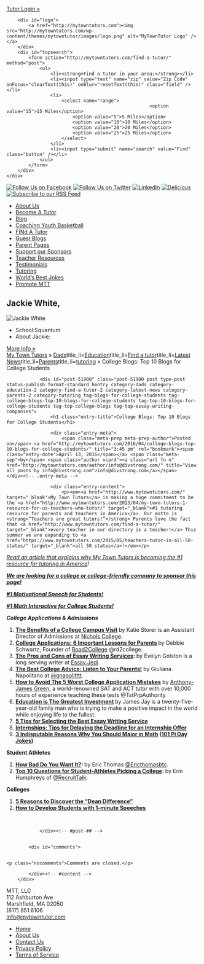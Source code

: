 <!DOCTYPE html>
<html dir="ltr" lang="en-US">
<head>
<meta charset="UTF-8" />
<title>College Blogs: Top 10 Blogs for College Students | My Town Tutors</title>
<link rel="stylesheet" type="text/css" media="all" href="http://mytowntutors.com/wp-content/themes/mytowntutor/style.css" />
<link rel="pingback" href="http://mytowntutors.com/xmlrpc.php" />
<link rel="alternate" type="application/rss+xml" title="My Town Tutors &raquo; Feed" href="http://mytowntutors.com/feed/" />
<link rel="alternate" type="application/rss+xml" title="My Town Tutors &raquo; Comments Feed" href="http://mytowntutors.com/comments/feed/" />
<script type='text/javascript' src='http://mytowntutors.com/wp-includes/js/l10n.js?ver=20101110'></script>
<script type='text/javascript' src='http://mytowntutors.com/wp-includes/js/comment-reply.js?ver=20090102'></script>
<link rel="EditURI" type="application/rsd+xml" title="RSD" href="http://mytowntutors.com/xmlrpc.php?rsd" />
<link rel="wlwmanifest" type="application/wlwmanifest+xml" href="http://mytowntutors.com/wp-includes/wlwmanifest.xml" /> 
<link rel='index' title='My Town Tutors' href='http://mytowntutors.com/' />
<link rel='start' title='P is the Kindergarten &#8220;Letter of the Week&#8221;' href='http://mytowntutors.com/2011/01/p-is-the-kindergarten-letter-of-the-week/' />
<link rel='prev' title='How to Develop Students with 1-Minute Speeches' href='http://mytowntutors.com/2016/04/how-to-develop-students-with-1-minute-speeches/' />
<link rel='next' title='Top Essay Writing Services for College Students' href='http://mytowntutors.com/2016/04/top-essay-writing-services-for-college-students/' />
<meta name="generator" content="WordPress 3.1.4" />
<link rel='shortlink' href='http://mytowntutors.com/?p=51900' />

<!-- All in One SEO Pack 1.6.13.3 by Michael Torbert of Semper Fi Web Design[82,154] -->
<meta name="description" content="College Blogs: Top 10 Blogs for College Students, Top College Blogs, Top 10 Blogs for College Students, Blogs for College students, Top Essay writing companies" />
<meta name="keywords" content="college blogs: top 10 blogs for college students, top college blogs, top 10 blogs for college students, blogs for college students, top essay writing companies,blogs for college students,top 10 blogs for college students,top college blogs,top essay writing companies" />
<link rel="canonical" href="http://mytowntutors.com/2016/04/college-blogs-top-10-blogs-for-college-students/" />
<!-- /all in one seo pack -->
<script type="text/javascript" src="http://mytowntutors.com/wp-content/themes/mytowntutor/js/jquery.tools.min.js"></script>
<script type="text/javascript" src="http://mytowntutors.com/wp-content/themes/mytowntutor/js/cufon-yui.js"></script>
<script type="text/javascript" src="http://mytowntutors.com/wp-content/themes/mytowntutor/js/Eraser_500.font.js"></script>
<script type="text/javascript">
		// Cufon.replace('body');
		Cufon('#nav a', {
			hover: {
				color: '#ffc'
			}
		});		
</script>
<script type="text/javascript">
function clearText(thefield){
	if (thefield.defaultValue==thefield.value) thefield.value = "";
}
function resetText(thefield){
	if (thefield.value=="") thefield.value = thefield.defaultValue;
}

function resetFormElements(oForm, sType){
	var aElems = oForm.elements;
	for (var iI=0;iI<aElems.length-3;iI++){
		if (aElems[iI].type = sType) aElems[iI].checked = false;
	}
}
</script>
</head>

<body>
<div id="headerwrap">
	<div id="header">
		            <div id="notlogged">
            	<a href="http://mytowntutors.com/login">Tutor Login &raquo;</a>
            </div>
                
        <div id="logo">
            <a href="http://mytowntutors.com"><img src="http://mytowntutors.com/wp-content/themes/mytowntutor/images/logo.png" alt="MyTownTutor Logo" /></a>
        </div>
        <div id="topsearch">
            <form action="http://mytowntutors.com/find-a-tutor/" method="post">
                <ul>
                	<li><strong>Find a tutor in your area:</strong></li>
                    <li><input type="text" name="zip" value="Zip Code" onFocus="clearText(this)" onBlur="resetText(this)" class="field" /></li>
                    <li>
                        <select name="range">
                        	                            <option value="15">15 Miles</option>
                            <option value="5">5 Miles</option>
                            <option value="10">10 Miles</option>                            
                            <option value="20">20 Miles</option>
                            <option value="25">25 Miles</option>
                        </select>
                    </li>
                    <li><input type="submit" name="search" value="Find" class="button" /></li>
                </ul>
            </form>        
        </div>
	</div>        
</div>
<div id="navwrap">
	<div id="nav">
    	<div id="social">
        	<a href="https://www.facebook.com/pages/My-Town-Tutors/231169106897790"><img src="http://mytowntutors.com/wp-content/themes/mytowntutor/images/facebook.png" alt="Follow Us on Facebook" /></a>
        	<a href="https://twitter.com/#!/mytowntutors"><img src="http://mytowntutors.com/wp-content/themes/mytowntutor/images/twitter.png" alt="Follow Us on Twitter" /></a>
        	<a href="http://www.linkedin.com/in/wwwmytowntutorscom"><img src="http://mytowntutors.com/wp-content/themes/mytowntutor/images/linkedin.png" alt="LinkedIn" /></a>
        	<a href="http://www.delicious.com/?view=fresh"><img src="http://mytowntutors.com/wp-content/themes/mytowntutor/images/delicious.png" alt="Delicious" /></a>
        	<a href="http://mytowntutors.com/feed/"><img src="http://mytowntutors.com/wp-content/themes/mytowntutor/images/rss.png" alt="Subscribe to our RSS Feed" /></a>
        </div>
    	<ul>
        	<li class="page_item page-item-2"><a href="http://mytowntutors.com/sample-page/" title="About Us">About Us</a></li>
<li class="page_item page-item-8"><a href="http://mytowntutors.com/become-a-tutor/" title="Become A Tutor">Become A Tutor</a></li>
<li class="page_item page-item-10"><a href="http://mytowntutors.com/blog/" title="My Town Tutors Blog">Blog</a></li>
<li class="page_item page-item-7038"><a href="http://mytowntutors.com/coaching-youth-basketball/" title="Coaching Youth Basketball">Coaching Youth Basketball</a></li>
<li class="page_item page-item-6"><a href="http://mytowntutors.com/find-a-tutor/" title="FINd A Tutor">FINd A Tutor</a></li>
<li class="page_item page-item-94"><a href="http://mytowntutors.com/guest-bloggers/" title="Guest blogs">Guest Blogs</a></li>
<li class="page_item page-item-196"><a href="http://mytowntutors.com/parent-pages/" title="Parent Pages">Parent Pages</a></li>
<li class="page_item page-item-30963"><a href="http://mytowntutors.com/support-our-sponsors/" title="Support our Sponsors">Support our Sponsors</a></li>
<li class="page_item page-item-23692"><a href="http://mytowntutors.com/teacher-resources/" title="Teacher Resources">Teacher Resources</a></li>
<li class="page_item page-item-236"><a href="http://mytowntutors.com/testimonials/" title="Testimonials">Testimonials</a></li>
<li class="page_item page-item-44170"><a href="http://mytowntutors.com/tutoring/" title="Tutoring">Tutoring</a></li>
<li class="page_item page-item-50183"><a href="http://mytowntutors.com/worlds-best-jokes/" title="World's Best Jokes">World&#8217;s Best Jokes</a></li>
            <li><a href="http://mytowntutors.com/promote">Promote MTT</a></li>
        </ul>
    </div>
</div>
        <div id="content">
            <div id="sidebar">
	<div id="randomtutor">
    	        <h2>Jackie White<span>, </span></h2>
        <img src="http://mytowntutors.com/images/tutors/missing.jpg" alt="Jackie White" />
        <ul>
            <li><label>School:</label><span>Squantum</span></li>
            <li><label>About Jackie:</label><p></p></li>
        </ul>
		<a href="http://mytowntutors.com/tutors/86/jackie-white-02171" class="button">More Info &raquo;</a>        
    </div>
</div>    	        
            <div id="breadcrumb">
                <a href="http://mytowntutors.com">My Town Tutors</a> &raquo; <a href="http://mytowntutors.com/category/dads/" title="View all posts in Dads" rel="category tag">Dads</a>title_li=<a href="http://mytowntutors.com/category/education-2/" title="View all posts in Education" rel="category tag">Education</a>title_li=<a href="http://mytowntutors.com/category/find-a-tutor-2/" title="View all posts in Find a tutor" rel="category tag">Find a tutor</a>title_li=<a href="http://mytowntutors.com/category/latest-news/" title="View all posts in Latest News" rel="category tag">Latest News</a>title_li=<a href="http://mytowntutors.com/category/parents-2/" title="View all posts in Parents" rel="category tag">Parents</a>title_li=<a href="http://mytowntutors.com/category/tutoring/" title="View all posts in tutoring" rel="category tag">tutoring</a> &raquo; College Blogs: Top 10 Blogs for College Students    
            </div>        
            <div id="main">
                

				<div id="post-51900" class="post-51900 post type-post status-publish format-standard hentry category-dads category-education-2 category-find-a-tutor-2 category-latest-news category-parents-2 category-tutoring tag-blogs-for-college-students tag-college-blogs-top-10-blogs-for-college-students tag-top-10-blogs-for-college-students tag-top-college-blogs tag-top-essay-writing-companies">
					<h1 class="entry-title">College Blogs: Top 10 Blogs for College Students</h1>

					<div class="entry-meta">
						<span class="meta-prep meta-prep-author">Posted on</span> <a href="http://mytowntutors.com/2016/04/college-blogs-top-10-blogs-for-college-students/" title="3:45 pm" rel="bookmark"><span class="entry-date">April 13, 2016</span></a> <span class="meta-sep">by</span> <span class="author vcard"><a class="url fn n" href="http://mytowntutors.com/author/info@divstrong.com/" title="View all posts by info@divstrong.com">info@divstrong.com</a></span>					</div><!-- .entry-meta -->

					<div class="entry-content">
						<p><em><a href="http://www.mytowntutors.com/" target="_blank">My Town Tutors</a> is making a huge commitment to be the <a href="http://www.mytowntutors.com/2013/04/my-town-tutors-1-resource-for-us-teachers-who-tutor/" target="_blank">#1 tutoring resource for parents and teachers in America</a>. Our motto is <strong>“Teachers are great tutors!”</strong> Parents love the fact that <a href="http://www.mytowntutors.com/find-a-tutor/" target="_blank">every teacher in our directory is a teacher!</a> This summer we are expanding to <a href="https://www.mytowntutors.com/2015/05/teachers-tutor-in-all-50-states/" target="_blank">all 50 states</a>!</em></p>
<p><em><a href="http://www.mytowntutors.com/2014/12/tutoring-company-connects-parents-with-teachers-who-tutor/" target="_blank">Read an article that explains why My Town Tutors is becoming the #1 resource for tutoring in America</a>!</em></p>
<p><strong><em><a href="http://www.mytowntutors.com/2015/01/reach-your-target-audience-sponsor-a-blog-or-page/" target="_blank">We are looking for a college or college-friendly company to sponsor this page!</a></em></strong></p>
<p><strong><em><a href="http://www.mytowntutors.com/2014/01/psychology-lesson-eric-thomas-how-bad-do-you-want-it/" target="_blank">#1 Motivational Speech for Students!</a></em></strong></p>
<p><strong><em><a href="http://www.mytowntutors.com/2014/03/the-pi-day-challenge-the-1-pi-day-activity/" target="_blank">#1 Math Interactive for College Students!</a></em></strong></p>
<p><strong><em>College Applications &amp; Admissions</em></strong></p>
<ol>
<li><strong><a title="The Benefits of a College Campus Visit" href="http://www.mytowntutors.com/2015/04/the-benefits-of-a-college-campus-visit/" target="_blank">The Benefits of a College Campus Visit</a> </strong>by Katie Storer is an Assistant Director of Admissions at <a href="https://www.nichols.edu/" target="_blank">Nichols College</a>.</li>
<li><strong><a href="http://www.mytowntutors.com/2014/09/college-applications-6-important-lessons-for-parents/" target="_blank">College Applications: 6 Important Lessons for Parents</a> </strong>by Debbie Schwartz, Founder of <a href="http://www.road2college.com/" target="_blank">Road2College</a> @rd2college.</li>
<li><strong><a href="http://www.mytowntutors.com/2014/04/the-pros-and-cons-of-essay-writing-services/" target="_blank">The Pros and Cons of Essay Writing Services</a>: </strong>by Evelyn Golston is a long serving writer at <a href="http://essayjedi.com/" target="_blank">Essay Jedi</a>.</li>
<li><strong><a href="http://www.mytowntutors.com/2014/04/the-best-college-advice-listen-to-your-parents/" target="_blank">The Best College Advice: Listen to Your Parents!</a></strong> by Giuliana Napolitano at <a href="https://twitter.com/gnapolitttt" target="_blank">@gnapolitttt</a>.</li>
<li><strong><a href="http://www.mytowntutors.com/2014/08/the-5-worst-college-application-mistakes/" target="_blank">How to Avoid The 5 Worst College Application Mistakes</a></strong> by <a href="https://plus.google.com/u/0/104726003670880230951/">Anthony-James Green</a>, a world-renowned SAT and ACT tutor with over 10,000 hours of experience teaching these tests @TstPrpAuthority</li>
<li><strong><a href="http://www.mytowntutors.com/2012/11/the-greatest-investment/" target="_blank">Education is The Greatest Investment</a> </strong>by James Jay is a twenty-five-year-old family man who is trying to make a positive impact in the world while enjoying life to the fullest.</li>
<li><strong><a href="http://mytowntutors.com/2016/12/5-tips-for-selecting-the-best-essay-writing-service/" target="_blank">5 Tips for Selecting the Best Essay Writing Service</a></strong></li>
<li><strong><a title="Tips for Delaying the Deadline for an Internship Offer" href="http://mytowntutors.com/2017/06/tips-for-delaying-the-deadline-for-an-internship-offer/" target="_blank">Internships: Tips for Delaying the Deadline for an Internship Offer</a></strong></li>
<li><strong><a title="3 Indisputable Reasons Why You Should Major in Math" href="http://mytowntutors.com/2017/06/3-indisputable-reasons-why-you-should-major-in-math/" target="_blank">3 Indisputable Reasons Why You Should Major in Math</a> (<a href="http://mytowntutors.com/2014/03/pi-day-jokes-101-pi-day-jokes-for-math-teachers/" target="_blank">101 Pi Day Jokes</a>)</strong></li>
</ol>
<p><strong>Student Athletes</strong></p>
<ol>
<li><strong><a href="http://www.mytowntutors.com/2014/01/psychology-lesson-eric-thomas-how-bad-do-you-want-it/" target="_blank">How Bad Do You Want It?</a>: </strong>by Eric Thomas <a href="https://twitter.com/Ericthomasbtc?lang=en" target="_blank">@Ericthomasbtc</a>.</li>
<li><strong><a href="http://www.mytowntutors.com/2014/08/top-10-questions-for-student-athletes-picking-a-college/" target="_blank">Top 10 Questions for Student-Athletes Picking a College</a>: </strong>by Erin Humphreys of <a href="https://twitter.com/RecruitTalk?lang=en" target="_blank">@RecruitTalk</a>.</li>
</ol>
<p><strong>Colleges</strong></p>
<ol>
<li><strong><a href="http://www.mytowntutors.com/2013/06/deandifference/" target="_blank">5 Reasons to Discover the “Dean Difference”</a></strong></li>
<li><strong><a href="http://mytowntutors.com/2016/04/how-to-develop-students-with-1-minute-speeches/" target="_blank">How to Develop Students with 1-minute Speeches</a></strong></li>
</ol>
<p>&nbsp;</p>
											</div><!-- .entry-content -->

				</div><!-- #post-## -->

				
			<div id="comments">


	<p class="nocomments">Comments are closed.</p>


								
</div><!-- #comments -->

            </div><!-- #content -->
        </div>
<div id="footwrap">
	<div id="footer">
    	<div id="footlogo">
            <p>MTT, LLC<br />112 Ashburton Ave<br />Marshfield, MA 02050<br />(617) 851.6106 <br /><a href="mailto:info@mytowntutor.com">info@mytowntutor.com</a></p>
        </div>
        <div id="footlinks">
        	<ul>
                <li class="first"><a href="http://mytowntutors.com">Home</a></li>
                <li class="page_item page-item-2"><a href="http://mytowntutors.com/sample-page/" title="About Us">About Us</a></li>
<li class="page_item page-item-20"><a href="http://mytowntutors.com/contact-us/" title="Contact Us">Contact Us</a></li>
<li class="page_item page-item-15"><a href="http://mytowntutors.com/privacy-policy/" title="Privacy Policy">Privacy Policy</a></li>
<li class="page_item page-item-14"><a href="http://mytowntutors.com/terms-of-service/" title="Terms of Service">Terms of Service</a></li>
            </ul>
        </div>
    </div>
</div>
<script type="text/javascript">

  var _gaq = _gaq || [];
  _gaq.push(['_setAccount', 'UA-26351113-1']);
  _gaq.push(['_trackPageview']);

  (function() {
    var ga = document.createElement('script'); ga.type = 'text/javascript'; ga.async = true;
    ga.src = ('https:' == document.location.protocol ? 'https://ssl' : 'http://www') + '.google-analytics.com/ga.js';
    var s = document.getElementsByTagName('script')[0]; s.parentNode.insertBefore(ga, s);
  })();

</script>
</body>
</html>
